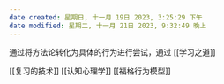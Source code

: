 ```yaml
---
date created: 星期日, 十一月 19日 2023, 3:25:29 下午
date modified: 星期二, 十一月 21日 2023, 9:32:49 晚上
---
```

通过将方法论转化为具体的行为进行尝试，通过
[[学习之道]]
	
[[复习的技术]]
[[认知心理学]]
[[福格行为模型]]

